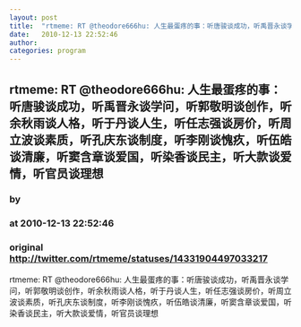 ```yaml
---
layout: post
title:  "rtmeme: RT @theodore666hu: 人生最蛋疼的事：听唐骏谈成功，听禹晋永谈学问，听郭敬明谈创作，听余秋雨谈人格，听于丹谈人生，听任志强谈房价，听周立波谈素质，听孔庆东谈制度，听李刚谈愧疚，听伍皓谈清廉，听窦含章谈爱国，听染香谈民主，听大款谈爱情，听官员谈理想"
date:   2010-12-13 22:52:46
author: 
categories: program
---
```


## rtmeme: RT @theodore666hu: 人生最蛋疼的事：听唐骏谈成功，听禹晋永谈学问，听郭敬明谈创作，听余秋雨谈人格，听于丹谈人生，听任志强谈房价，听周立波谈素质，听孔庆东谈制度，听李刚谈愧疚，听伍皓谈清廉，听窦含章谈爱国，听染香谈民主，听大款谈爱情，听官员谈理想
### by 
### at 2010-12-13 22:52:46
### original <http://twitter.com/rtmeme/statuses/14331904497033217>

rtmeme: RT @theodore666hu: 人生最蛋疼的事：听唐骏谈成功，听禹晋永谈学问，听郭敬明谈创作，听余秋雨谈人格，听于丹谈人生，听任志强谈房价，听周立波谈素质，听孔庆东谈制度，听李刚谈愧疚，听伍皓谈清廉，听窦含章谈爱国，听染香谈民主，听大款谈爱情，听官员谈理想
